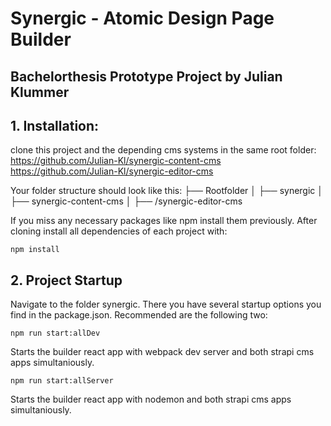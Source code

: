 # Synergic - Atomic Design Page Builder
## Bachelorthesis Prototype Project by Julian Klummer

## 1. Installation:
clone this project and the depending cms systems in the same root folder:
https://github.com/Julian-Kl/synergic-content-cms
https://github.com/Julian-Kl/synergic-editor-cms

Your folder structure should look like this:
├── Rootfolder
│   ├── synergic
│   ├── synergic-content-cms
│   ├── /synergic-editor-cms

If you miss any necessary packages like npm install them previously.
After cloning install all dependencies of each project with:
```
npm install
```

## 2. Project Startup
Navigate to the folder synergic. There you have several startup options you find in the package.json.
Recommended are the following two:
```
npm run start:allDev
```
Starts the builder react app with webpack dev server and both strapi cms apps simultaniously.


```
npm run start:allServer
```
Starts the builder react app with nodemon and both strapi cms apps simultaniously.
